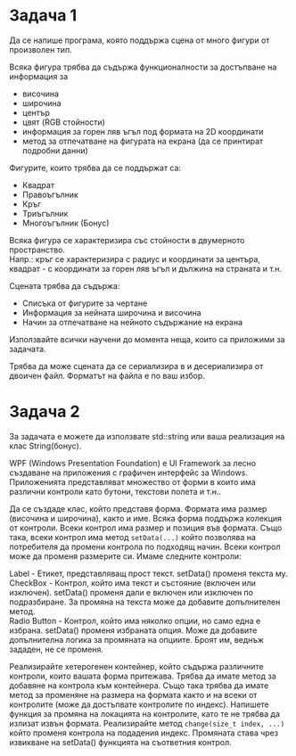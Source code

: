 # Задача 1

Да се напише програма, която поддържа сцена от много фигури от произволен тип.

Всяка фигура трябва да съдържа функционалности за достъпване на информация за
- височина
- широчина
- център
- цвят (RGB стойности)
- информация за горен ляв ъгъл под формата на 2D координати
- метод за отпечатване на фигурата на екрана (да се принтират подробни данни)

Фигурите, които трябва да се поддържат са:
- Квадрат
- Правоъгълник
- Кръг
- Триъгълник
- Многоъгълник (Бонус)

Всяка фигура се характеризира със стойности в двумерното пространство. \
Напр.: кръг се характеризира с радиус и координати за центъра, квадрат - с координати за горен ляв ъгъл и дължина на страната и т.н.

Сцената трябва да съдържа: 
- Списъка от фигурите за чертане
- Информация за нейната широчина и височина
- Начин за отпечатване на нейното съдържание на екрана

Използвайте всички научени до момента неща, които са приложими за задачата.

Трябва да може сцената да се сериализира в и десериализира от двоичен файл. Форматът на файла е по ваш избор.


# Задача 2

За задачата е можете да използвате std::string или ваша реализация на клас String(бонус).

WPF (Windows Presentation Foundation) е UI Framework за лесно създаване на приложения с графичен интерфейс за Windows. Приложенията представляват множество от форми в които има различни контроли като бутони, текстови полета и т.н..

Да се създаде клас, който представя форма. Формата има размер (височина и широчина), както и име. Всяка форма поддържа колекция от контроли. Всеки контрол има размер и позиция във формата. Също така, всеки контрол има метод ``setData(...)`` който позволява на потребителя да промени контрола по подходящ начин. Всеки контрол може да променя размерите си. Имаме следните контроли:

Label - Етикет, представляващ прост текст. setData() променя текста му.\
CheckBox - Контрол, който има текст и състояние (включен или изключен). setData() променя дали е включен или изключен по подразбиране. За промяна на текста може да добавите допълнителен метод.\
Radio Button - Контрол, който има няколко опции, но само една е избрана. setData() променя избраната опция. Може да добавите допълнителна логика за промяната на опциите. Броят им, веднъж зададен, не се променя.

Реализирайте хетерогенен контейнер, който съдържа различните контроли, които вашата форма притежава. Трябва да имате метод за добавяне на контрола към контейнера. Също така трябва да имате метод за променяне на размера на формата както и на всеки от контролите (може да достъпвате контролите по индекс). Напишете функция за промяна на локацията на контролите, като те не трябва да излизат извън формата. Реализирайте метод ``change(size_t index, ...)`` който променя контрола на подадения индекс. Промяната става чрез извикване на setData() функцията на съответния контрол.
